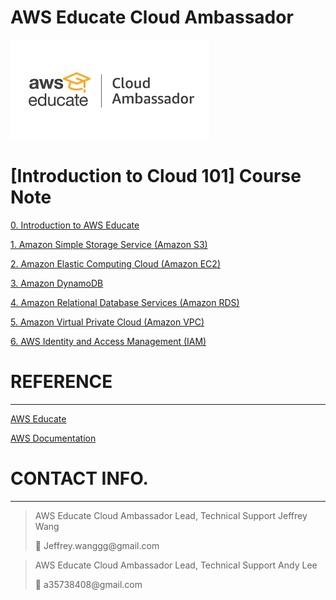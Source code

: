 # AWS Educate Cloud Ambassador

![cloudambassador.png](AWS-Educate-Cloud-Ambassador-Cloud-101-Course-Note/cloudambassador.png)

# [Introduction to Cloud 101]  Course Note

[0. Introduction to AWS Educate](AWS-Educate-Cloud-Ambassador-Cloud-101-Course-Note/0-Introduction-to-AWS-Educate.md)

[1. Amazon Simple Storage Service (Amazon S3)](AWS-Educate-Cloud-Ambassador-Cloud-101-Course-Note/1-Amazon-S3.md)

[2. Amazon Elastic Computing Cloud (Amazon EC2)](AWS-Educate-Cloud-Ambassador-Cloud-101-Course-Note/2-Amazon-EC2.md)

[3. Amazon DynamoDB](AWS-Educate-Cloud-Ambassador-Cloud-101-Course-Note/3-Amazon-DynamoDB.md)

[4. Amazon Relational Database Services (Amazon RDS)](AWS-Educate-Cloud-Ambassador-Cloud-101-Course-Note/4-Amazon-RDS.md)

[5. Amazon Virtual Private Cloud (Amazon VPC)](AWS-Educate-Cloud-Ambassador-Cloud-101-Course-Note/5-Amazon-VPC.md)

[6. AWS Identity and Access Management (IAM)](AWS-Educate-Cloud-Ambassador-Cloud-101-Course-Note/6-AWS-IAM.md)

# REFERENCE

---

[AWS Educate](http://awseducate.com)

[AWS Documentation](https://docs.aws.amazon.com)

# CONTACT INFO.

---

> AWS Educate Cloud Ambassador Lead, Technical Support
> Jeffrey Wang
> 
> 
> <aside>
> 📩 Jeffrey.wanggg@gmail.com
> 
> </aside>
> 

> AWS Educate Cloud Ambassador Lead, Technical Support
> Andy Lee
> 
> 
> <aside>
> 📩 a35738408@gmail.com
> 
> </aside>
>